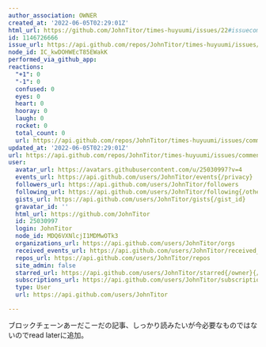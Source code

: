 ```yaml
---
author_association: OWNER
created_at: '2022-06-05T02:29:01Z'
html_url: https://github.com/JohnTitor/times-huyuumi/issues/22#issuecomment-1146726666
id: 1146726666
issue_url: https://api.github.com/repos/JohnTitor/times-huyuumi/issues/22
node_id: IC_kwDOHWEcT85EWakK
performed_via_github_app: 
reactions:
  "+1": 0
  "-1": 0
  confused: 0
  eyes: 0
  heart: 0
  hooray: 0
  laugh: 0
  rocket: 0
  total_count: 0
  url: https://api.github.com/repos/JohnTitor/times-huyuumi/issues/comments/1146726666/reactions
updated_at: '2022-06-05T02:29:01Z'
url: https://api.github.com/repos/JohnTitor/times-huyuumi/issues/comments/1146726666
user:
  avatar_url: https://avatars.githubusercontent.com/u/25030997?v=4
  events_url: https://api.github.com/users/JohnTitor/events{/privacy}
  followers_url: https://api.github.com/users/JohnTitor/followers
  following_url: https://api.github.com/users/JohnTitor/following{/other_user}
  gists_url: https://api.github.com/users/JohnTitor/gists{/gist_id}
  gravatar_id: ''
  html_url: https://github.com/JohnTitor
  id: 25030997
  login: JohnTitor
  node_id: MDQ6VXNlcjI1MDMwOTk3
  organizations_url: https://api.github.com/users/JohnTitor/orgs
  received_events_url: https://api.github.com/users/JohnTitor/received_events
  repos_url: https://api.github.com/users/JohnTitor/repos
  site_admin: false
  starred_url: https://api.github.com/users/JohnTitor/starred{/owner}{/repo}
  subscriptions_url: https://api.github.com/users/JohnTitor/subscriptions
  type: User
  url: https://api.github.com/users/JohnTitor

---
```

ブロックチェーンあーだこーだの記事、しっかり読みたいが今必要なものではないのでread laterに追加。
